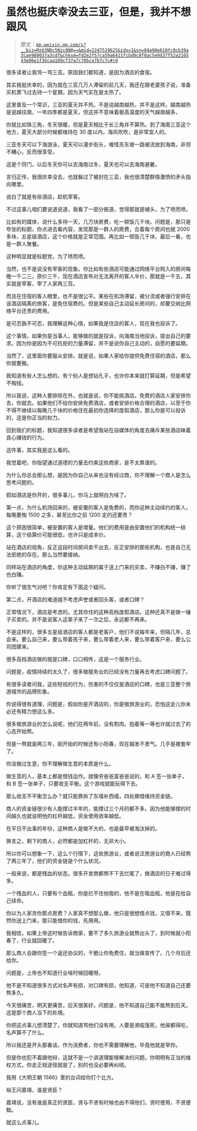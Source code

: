 # 虽然也挺庆幸没去三亚，但是，我并不想跟风

> 原文：[`mp.weixin.qq.com/s?__biz=MzU3NDc5Nzc0NQ==&mid=2247519625&idx=1&sn=84a90e610fc0cb39a3cae980037a3cdf&chksm=fd2e2f57ca59a6411fcbd0c8f0ac5e0d37f52a216543e06e1f36caa189cf37a7c70bca7b7c7c#rd`](http://mp.weixin.qq.com/s?__biz=MzU3NDc5Nzc0NQ==&mid=2247519625&idx=1&sn=84a90e610fc0cb39a3cae980037a3cdf&chksm=fd2e2f57ca59a6411fcbd0c8f0ac5e0d37f52a216543e06e1f36caa189cf37a7c70bca7b7c7c#rd)

很多读者让我骂一骂三亚。原因我们都知道，是因为酒店的食宿。 

其实我挺庆幸的，因为就在三亚几万人滞留的前几天，我还在跟老婆孩子说，准备买机票飞过去待一个星期，因为天气实在是太热了。 

这里普及一个常识，三亚的夏天并不热。不是说越南越热，并不是这样。越南越热是说越往南，一年四季都是夏天，但这并不意味着极高温度的天气越南越多。 

你就比如珠三角，冬天很暖，但是夏天相比于长三角并不算热。到了海南三亚这个地方，夏天大部分时候都维持在 30 度以内，海风吹吹，是非常宜人的。

三亚冬天可以下海游泳，夏天可以漫步街头，难怪苏东坡一路被流放到海南，非但不糟心，反而很享受。

这是个窍门，以后冬天你可以去海南过冬，夏天也可以去海南避暑。 

言归正传，我很庆幸没去，也就躲过了被封在三亚，我也很清楚群情激愤的矛头指向哪里。

说白了就是有些酒店，趁机宰客。

不过这事儿咱们要说道说道，我看了一部分报道，觉得那就是噱头，为了喷而喷。

比如有的媒体，说什么多待一天，几万块房费，吃一顿饭几千块。问题是，那只是夸张的标题，你点进去看内容，发现那是一群人的房费，合着每个房间也就 2000 多块，五星级酒店，这个价格就是正常范围。再比如一顿饭几千块，最后一看，也是一群人聚餐。

这种明显就是标题党，为了喷而喷。 

当然，也不是说没有宰客的现象。你比如有些酒店可能通过网络平台购入的房间每晚一千二三，原价三千，现在酒店宣布对无法离开的客人半价，那就是一千五，其实就是宰客，宰了人家两三百。

而且在住宿的客人眼里，也不是很公平。某些在机场滞留，被分流或者强行安排在该酒店隔离的旅客，是免住宿费的。但是某些自己主动延长房间的，却要交纳比网络平台还贵的费用。 

是可忍孰不可忍，我理解这种心情，如果我是住店的客人，现在我也投诉了。

这个事情，如果你是当事人，能够做的就是投诉，向海南当地投诉，提出自己的要求。因为你是因为不可抗拒的力量滞留，并不是说你自己主动的，自愿的要延期。

当然了，这里面你要服从安排。就是说，如果人家给你提供免费住宿的酒店，那么你就要搬。

我知道有些人怎么想的，有个别人是想钻孔子，也许你本来就打算延期，但是希望不掏钱。 

所以我说，这种人要排除在外，也就是说，你不能挑酒店。免费的酒店人家安排你去，你就去。如果他们不给你安排免费酒店，或者安排价格合理的酒店，以至于你不得不继续以每晚几千块的价格住在最初你选择的度假酒店，那么你是可以投诉的，这是你正当的权力。 

回到我们的标题，我知道很多读者是希望我站在自媒体的角度去痛斥某些酒店昧着良心赚钱的行为。 

这件事，其实我是这么看的。 

我觉着吧，你指望通过道德的力量去约束这些商家，是不太靠谱的。 

为什么你总会那么想，是因为你自己从来也没有经过商，你不理解一个商人是怎么思考问题的。 

假如酒店是你开的，很多事儿，你马上就明白为啥了。 

第一点，为什么机场回来的，被安置的客人是免费的，而你这种主动续约的客人，每晚要掏 1500 之多，甚至比你之前 1200 定的还要贵？

这个原因很简单，被安置的客人是增量。他们的费用是由安置他们的机构统一结算，这个结算价可能很低，也许只是成本价。 

站在酒店的视角，反正这段时间房间卖不出去，反正安排的那些机构，也是自己无法拒绝的存在。那么当然要接纳。 

同样站在酒店的角度，你这种主动延期的属于送上门来的买卖，不赚白不赚，赚了也白赚。 

你听了很生气对吧？你肯定有下面这个疑问。 

第二点，开酒店的难道就不考虑声誉或者回头客，或者口碑？

正常情况下，酒店是考虑的。尤其你住的这种高档度假酒店。这种还真不是做一锤子买卖的。并不是说客人这辈子来了一次之后，永远都不再来。 

不是这样的，很多五星级酒店的客人都是老客户，他们不说每年来，但隔几年，总会来。要么自己来，要么带着孩子来，要么带着老人来，要么带着客户来，要么公司团建来。 

很多高档酒店做的就是口碑，口口相传，这是一个服务行业。 

问题是，疫情持续的太久了，很多做服务业的已经没有力量再去考虑口碑问题了。 

有很多读者问我，这些短视的行为，伤害的不仅仅是酒店的口碑，也是三亚整个旅游城市的品牌形象。 

你说得很有道理，问题是，假如你是开酒店的，你是做旅游业的，恐怕这会儿你未必还有精力想这么多。

很多做旅游业的怎么说呢，他们在两年前，没有割肉。抱着等一等也许就过去了的心态开始熬。 

但是一熬就是两三年，刚开始的时候还有小阳春，现在越发不景气。几乎是被套牢了。

你没做过生意，你不理解做生意的本质是什么。 

做生意的人，基本上都是借钱运作。就像穷爸爸富爸爸说的，和 A 签一张单子，和 B 签一张单子，只要收支平衡。这个游戏就能玩得下去。

那么收支不平衡怎么办？就只能靠拆了东墙补西墙，四处挪借维持资金链。 

商人的资金链很少有人能撑过半年的，能撑过三个月的都不多。因为他能够撑的时间越久也就说明他的杠杆越低，资金使用效率越低。

在平日不出事的年份，这种商人是做不大的，也是最早被淘汰掉的。

换言之，剩下的商人，必然都是加杠杆的，无非大小。

所以你可以想象一下，这么个行情下，这些旅游业，或者说泛旅游业的商人已经熬了两三年了，他们的资金链是个什么状况。 

一般来说，都是残血的状态。很多开发商都熬不下去烂尾了，做酒店的日子难过得多。 

一个残血的人，只要有个血瓶，你是拦不住他吸的，他不是在吸血瓶，他是在给自己续命。 

你以为人家贪你那点房费？人家真不想那么做，他只是很想借点钱，又借不来，既然你送上门来，那只能借你的钱，先用用。 

我相信，如果上帝这时候告诉商家，要不了多久旅游业就熬出头了，到时候就小阳春了，行业就回暖了。 

那么商人会跟你签一个返还协议的，干脆让你免费住，就当做宣传了。几个月后还给你。

问题是，上帝也不知道行业啥时候回暖呀。

他不是不知道很多方式对名声有损，对口碑有损，他知道，可是他不知道自己还要熬多久。 

今天很痛苦，明天更痛苦，后天很美好。问题是，他不知道自己能不能熬到后天。这是那个商人当下的处境。 

你把这点事儿想清楚了，你就知道骂他们没有用。人要是濒临饿死，他屎都得吃，名声算不了什么。 

所以我还是开头那番话，作为消费者，你也不需要理解他，毕竟他就是宰你。 

但是你也犯不着跟他辩，这就不是一个讲道理能够解决的问题。你明明有正当的维权方式，你走正规途径就是了，别的也没必要再纠结。

我用《大明王朝 1566》里的台词给你打个比方。 

裕王问嘉靖，谁是贤臣？ 

嘉靖说，没有谁是真正的贤臣，贤与不贤有时候也由不得他们，贤时便用，不贤便黜。

就这么点事儿。